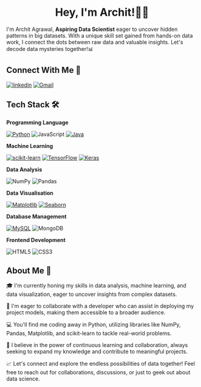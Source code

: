 
<h1 align="center"> Hey, I'm Archit!🙋‍♂️  </h1>



I'm Archit Agrawal, **Aspiring Data Scientist** eager to uncover hidden patterns in big datasets. With a unique skill set gained from hands-on data work, I connect the dots between raw data and valuable insights. Let's decode data mysteries together!📊


## Connect With Me 🤝

[![linkedin](https://img.shields.io/badge/linkedin-0A66C2?style=for-the-badge&logo=linkedin&logoColor=white)](www.linkedin.com/in/archit-agrawal/)
[![Gmail](https://img.shields.io/badge/gmail-red?style=for-the-badge&logo=gmail&logoColor=white)](mailto:architagrawal063@gmail.com)

## Tech Stack 🛠
**Programming Language**

[![Python](https://img.shields.io/badge/Python-FFD43B?style=for-the-badge&logo=python&logoColor=blue)](https://www.python.org/)
![JavaScript](https://img.shields.io/badge/JavaScript-323330?style=for-the-badge&logo=javascript&logoColor=F7DF1E)
[![Java](https://img.shields.io/badge/Java-ED8B00?style=for-the-badge&logo=java&logoColor=white)](https://docs.oracle.com/en/java/)

**Machine Learning**

[![scikit-learn](https://img.shields.io/badge/scikit_learn-E10098?style=for-the-badge&logo=scikit-learn&logoColor=white)](https://scikit-learn.org/stable/)
[![TensorFlow](https://img.shields.io/badge/TensorFlow-white?style=for-the-badge&logo=tensorflow&logoColor=FF6F00)](https://www.tensorflow.org/)
[![Keras](https://img.shields.io/badge/keras-EE4C2C?style=for-the-badge&logo=keras&logoColor=white)](https://keras.io/)

**Data Analysis**

![NumPy](https://img.shields.io/badge/Numpy-777BB4?style=for-the-badge&logo=numpy&logoColor=white)
![Pandas](https://img.shields.io/badge/Pandas-2C2D72?style=for-the-badge&logo=pandas&logoColor=white)

**Data Visualisation**

[![Matplotlib](https://img.shields.io/badge/Matplotlib-777BB4?style=for-the-badge&logo=plotly&logoColor=white)](https://matplotlib.org/stable/index.html)
[![Seaborn](https://img.shields.io/badge/Seaborn-2C2D72?style=for-the-badge&logo=plotly&logoColor=white)](https://seaborn.pydata.org/)

**Database Management**

[![MySQL](https://img.shields.io/badge/MySQL-4479A1?style=for-the-badge&logo=mysql&logoColor=white)](https://dev.mysql.com/doc/)
![MongoDB](https://img.shields.io/badge/MongoDB-4EA94B?style=for-the-badge&logo=mongodb&logoColor=white)

**Frontend Development**

![HTML5](https://img.shields.io/badge/HTML5-E34F26?style=for-the-badge&logo=html5&logoColor=white)
![CSS3](https://img.shields.io/badge/CSS3-1572B6?style=for-the-badge&logo=css3&logoColor=white)

## About Me 🚀

🎓   I'm currently honing my skills in data analysis, machine learning, and data visualization, eager to uncover insights from complex datasets.

👬   I'm eager to collaborate with a developer who can assist in deploying my project models, making them accessible to a broader audience.

💻   You'll find me coding away in Python, utilizing libraries like NumPy, Pandas, Matplotlib, and scikit-learn to tackle real-world problems.

🌱   I believe in the power of continuous learning and collaboration, always seeking to expand my knowledge and contribute to meaningful projects.
   
📈   Let's connect and explore the endless possibilities of data together! Feel free to reach out for collaborations, discussions, or just to geek out about data science. 
